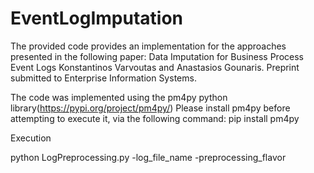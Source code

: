# EventLogImputation
The provided code provides an implementation for the approaches presented in the following paper: Data Imputation for Business Process Event Logs Konstantinos Varvoutas and Anastasios Gounaris. Preprint submitted to Enterprise Information Systems.


The code was implemented using the  pm4py python library(https://pypi.org/project/pm4py/)
Please install pm4py before attempting to execute it, via the following command:
pip install pm4py

Execution

python LogPreprocessing.py -log_file_name -preprocessing_flavor


